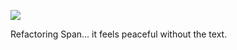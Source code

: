 ![](https://db-feed.s3.amazonaws.com/legacy/Screenshot_from_2020_05_10_17_43_37-1589147081775.png)

Refactoring Span... it feels peaceful without the text.
